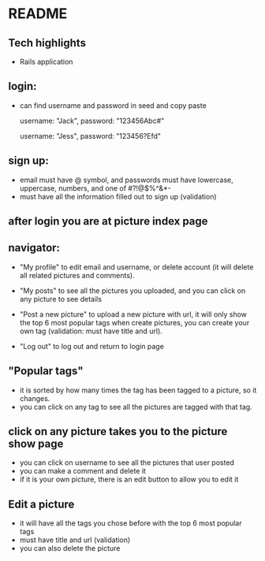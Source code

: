 # README
## Tech highlights

- Rails application 

## login: 

- can find username and password in seed and copy paste
    
    username: "Jack", password: "123456Abc#"
    
    username: "Jess", password: "123456?Efd"

## sign up: 

- email must have @ symbol, and passwords must have lowercase, uppercase, numbers, and one of #?!@$%^&*-
- must have all the information filled out to sign up (validation)

## after login you are at picture index page
## navigator:
    
-  "My profile" to edit email and username, or delete account (it will delete all related pictures and comments).

-  "My posts" to see all the pictures you uploaded, and you can click on any picture to see details

- "Post a new picture" to upload a new picture with url, it will only show the top 6 most popular tags when create pictures, you can create your own tag (validation: must have title and url).
-  "Log out" to log out and return to login page

## "Popular tags"

- it is sorted by how many times the tag has been tagged to a picture, so it changes.
- you can click on any tag to see all the pictures are tagged with that tag.

## click on any picture takes you to the picture show page 

-  you can click on username to see all the pictures that user posted
-  you can make a comment and delete it
- if it is your own picture, there is an edit button to allow you to edit it

## Edit a picture

- it will have all the tags you chose before with the top 6 most popular tags
- must have title and url (validation)
- you can also delete the picture





